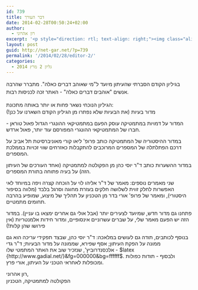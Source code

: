 ```yaml
---
id: 739
title: דבר העורך
date: 2014-02-28T00:50:24+02:00
author:
  - רון אהרוני
excerpt: '<p style="direction: rtl; text-align: right;"><img class="alignright" alt="רון אהרוני,הפקולטה למתמטיקה, הטכניון" src="http://net-gar.net/wp-content/uploads/2014/01/orech.jpg" width="81" height="81" />בגיליון הקודם הסברתי שהעיתון מיועד ל"מי שאוהב דברים כאלה". מתברר שהרבה אנשים "אוהבים דברים כאלה" - האתר זכה לכניסות רבות. אנו מתרגשים להוציא את הגיליון השני שלנו, מקווה שתהנו.</p>'
layout: post
guid: http://net-gar.net/?p=739
permalink: '/2014/02/28/editor-2/'
categories:
  - גליון 2 מרץ 2014
---
```

<span style="line-height: 1.5em;">בגיליון הקודם הסברתי שהעיתון מיועד ל"מי שאוהב דברים כאלה". מתברר שהרבה אנשים "אוהבים דברים כאלה" - האתר זכה לכניסות רבות. </span>

<span style="line-height: 1.5em;">הגיליון הנוכחי נשאר פחות או יותר באותה מתכונת:</span>  
מדור בעיות (את הבעיות שלא נפתרו מן הגיליון הקודם השארנו על כנן!)

המדור על דמויות במתמטיקה עוסק הפעם במתמטיקאי ההונגרי הגדול פאול טוראן - חברו של המתמטיקאי ההונגרי המפורסם עוד יותר, פאול ארדש.

במדור ההיסטוריה של המתמטיקה כותב פרופ' ליאו קורי מאוניברסיטת תל אביב על דרכם הפתלתלה של המספרים המרוכבים להתקבלות כאזרחים שווי זכויות בממלכת המספרים.

במדור ההשערות כותב ד"ר יוסי כהן מן הפקולטה למתמטיקה (ואחד העורכים של העיתון הזה) על בעיה פתוחה בתורת המספרים.

שני מאמרים נוספים: מאמר של ד"ר אליהו לוי על הוכחה קצרה ויפה במיוחד לאי האפשרות לחלק זווית לשלושה חלקים בעזרת מחוגה וסרגל בלבד (מלווה בסיפור היסטורי), ומאמר של פרופ' אורי בדר מן הטכניון על תהליך של מיצוע, שמופיע בהרבה תחומים מתמטיים.

פתחנו גם מדור חדש, שמיועד לצעירים יותר (אבל אולי גם אחרים ימצאו בו עניין). במדור הזה יש הפעם מאמר שלי, על שברים עשרוניים אינסופיים, ומדור חידות אלמנטריות (אין פירושו שהן קלות!)

בנוסף לכותבים, תודה גם לעושים במלאכה: ד"ר יוסי כהן, שבצד תפקידי עריכה הוא גם ממונה על הפקת העיתון; אסף שפירא, שממונה על מדור הבעיות; ד"ר גדי אלכסנדרוביץ', שנזכיר שוב את האתר המתמטי שלו - $latex {http://www.gadial.net/}&fg=000000&bg=ffffff$. ולבסוף - תודות כפולות ומכופלות לאחראי הטכני על העיתון, אורי פרץ.

רון אהרוני,  
<span style="line-height: 1.5em;">הפקולטה למתמטיקה, הטכניון</span>